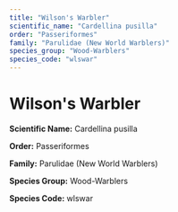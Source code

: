 ```yaml
---
title: "Wilson's Warbler"
scientific_name: "Cardellina pusilla"
order: "Passeriformes"
family: "Parulidae (New World Warblers)"
species_group: "Wood-Warblers"
species_code: "wlswar"
---
```


# Wilson's Warbler

**Scientific Name:** Cardellina pusilla

**Order:** Passeriformes

**Family:** Parulidae (New World Warblers)

**Species Group:** Wood-Warblers

**Species Code:** wlswar
